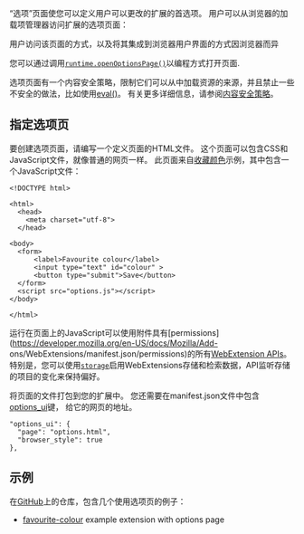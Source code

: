 
“选项”页面使您可以定义用户可以更改的扩展的首选项。 用户可以从浏览器的加载项管理器访问扩展的选项页面：

用户访问该页面的方式，以及将其集成到浏览器用户界面的方式因浏览器而异


您可以通过调用[`runtime.openOptionsPage()`](https://developer.mozilla.org/en-US/docs/Mozilla/Add-ons/WebExtensions/API/Runtime/openOptionsPage "If your add-on does not have an options page, or the browser failed to create one for some other reason, runtime.lastError will be set.")以编程方式打开页面.

选项页面有一个内容安全策略，限制它们可以从中加载资源的来源，并且禁止一些不安全的做法，比如使用[eval()](https://developer.mozilla.org/en-US/docs/Web/JavaScript/Reference/Global_Objects/eval)。 有关更多详细信息，请参阅[内容安全策略](https://developer.mozilla.org/en-US/docs/Mozilla/Add-ons/WebExtensions/Content_Security_Policy)。


## 指定选项页

要创建选项页面，请编写一个定义页面的HTML文件。 这个页面可以包含CSS和JavaScript文件，就像普通的网页一样。 此页面来自[收藏颜色](https://github.com/mdn/webextensions-examples/tree/master/favourite-colour)示例，其中包含一个JavaScript文件：


    <!DOCTYPE html>
    
    <html>
      <head>
        <meta charset="utf-8">
      </head>
    
    <body>
      <form>
          <label>Favourite colour</label>
          <input type="text" id="colour" >
          <button type="submit">Save</button>
      </form>
      <script src="options.js"></script>
    </body>
    
    </html>

运行在页面上的JavaScript可以使用附件具有[permissions](https://developer.mozilla.org/en-US/docs/Mozilla/Add-
ons/WebExtensions/manifest.json/permissions)的所有[WebExtension APIs](https://developer.mozilla.org/en-US/Add-ons/WebExtensions/API)。 特别是，您可以使用[`storage`](https://developer.mozilla.org/en-US/docs/Mozilla/Add-ons/WebExtensions/API/Storage)启用WebExtensions存储和检索数据，API监听存储的项目的变化来保持偏好。

将页面的文件打包到您的扩展中。
您还需要在manifest.json文件中包含[options_ui](https://developer.mozilla.org/en-US/docs/Mozilla/Add-ons/WebExtensions/manifest.json/options_ui)键， 给它的网页的地址。

    "options_ui": {
      "page": "options.html",
      "browser_style": true
    },

## 示例

在[GitHub](https://github.com/mdn/webextensions-examples)上的仓库，包含几个使用选项页的例子：


  * [favourite-colour](https://github.com/mdn/webextensions-examples/tree/master/favourite-colour) example extension with options page

